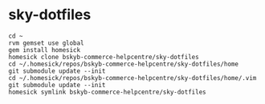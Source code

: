 sky-dotfiles
============

    cd ~
    rvm gemset use global
    gem install homesick
    homesick clone bskyb-commerce-helpcentre/sky-dotfiles
    cd ~/.homesick/repos/bskyb-commerce-helpcentre/sky-dotfiles/home
    git submodule update --init
    cd ~/.homesick/repos/bskyb-commerce-helpcentre/sky-dotfiles/home/.vim
    git submodule update --init
    homesick symlink bskyb-commerce-helpcentre/sky-dotfiles
